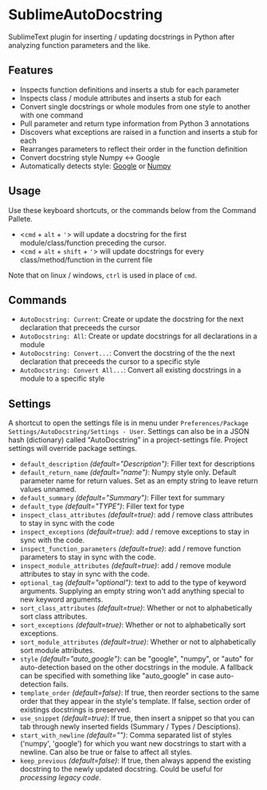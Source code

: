 SublimeAutoDocstring
====================

SublimeText plugin for inserting / updating docstrings in Python after analyzing
function parameters and the like.

Features
--------

  - Inspects function definitions and inserts a stub for each parameter
  - Inspects class / module attributes and inserts a stub for each
  - Convert single docstrings or whole modules from one style to another with one command
  - Pull parameter and return type information from Python 3 annotations
  - Discovers what exceptions are raised in a function and inserts a stub for each
  - Rearranges parameters to reflect their order in the function definition
  - Convert docstring style Numpy <-> Google
  - Automatically detects style: [Google](https://sphinxcontrib-napoleon.readthedocs.org/en/latest/example_google.html "Example of Google Style")  or [Numpy](https://sphinxcontrib-napoleon.readthedocs.org/en/latest/example_numpy.html "Example of Numpy Style")

Usage
-----

  Use these keyboard shortcuts, or the commands below from the Command Pallete.

  - <`cmd` + `alt` + `'`> will update a docstring for the first module/class/function preceding the cursor.
  - <`cmd` + `alt` + `shift` + `'`> will update docstrings for every class/method/function in the current file

  Note that on linux / windows, `ctrl` is used in place of `cmd`.

Commands
--------

  - `AutoDocstring: Current`: Create or update the docstring for the next declaration that preceeds the cursor
  - `AutoDocstring: All`: Create or update docstrings for all declarations in a module
  - `AutoDocstring: Convert...`: Convert the docstring of the the next declaration that preceeds the cursor to a specific style
  - `AutoDocstring: Convert All...`: Convert all existing docstrings in a module to a specific style

Settings
--------

  A shortcut to open the settings file is in menu under `Preferences/Package Settings/AutoDocstring/Settings - User`. Settings can also be in a JSON hash (dictionary) called "AutoDocstring" in a project-settings file. Project settings will override package settings.

  - `default_description` *(default="Description")*: Filler text for descriptions
  - `default_return_name` *(default="name")*: Numpy style only. Default parameter name for return values. Set as an empty string to leave return values unnamed.
  - `default_summary` *(default="Summary")*: Filler text for summary
  - `default_type` *(default="TYPE")*: Filler text for type
  - `inspect_class_attributes` *(default=true)*: add / remove class attributes to stay in sync with the code
  - `inspect_exceptions` *(default=true)*: add / remove exceptions to stay in sync with the code.
  - `inspect_function_parameters` *(default=true)*: add / remove function parameters to stay in sync with the code.
  - `inspect_module_attributes` *(default=true)*: add / remove module attributes to stay in sync with the code.
  - `optional_tag` *(default="optional")*: text to add to the type of keyword arguments. Supplying an empty string won't add anything special to new keyword arguments.
  - `sort_class_attributes` *(default=true)*: Whether or not to alphabetically sort class attributes.
  - `sort_exceptions` *(default=true)*: Whether or not to alphabetically sort exceptions.
  - `sort_module_attributes` *(default=true)*: Whether or not to alphabetically sort module attributes.
  - `style` *(default="auto_google")*: can be "google", "numpy", or "auto" for auto-detection based on the other docstrings in the module. A fallback can be specified with something like "auto_google" in case auto-detection fails.
  - `template_order` *(default=false)*: If true, then reorder sections to the same order that they appear in the style's template. If false, section order of existings docstrings is preserved.
  - `use_snippet` *(default=true)*: If true, then insert a snippet so that you can
  tab through newly inserted fields (Summary / Types / Desciptions).
  - `start_with_newline` *(default="")*: Comma separated list of styles ('numpy', 'google') for which you want new docstrings to start with a newline. Can also be true or false to affect all styles.
  - `keep_previous` *(default=false)*: If true, then always append the existing docstring to the newly updated docstring. Could be useful for *processing legacy code*.

